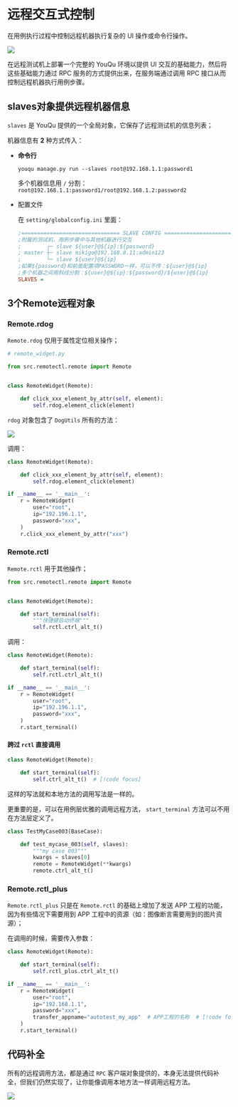 # 远程交互式控制

在用例执行过程中控制远程机器执行复杂的 UI 操作或命令行操作。

![](/指南/特色功能/remote_control.png)

在远程测试机上部署一个完整的 YouQu 环境以提供 UI 交互的基础能力，然后将这些基础能力通过 RPC 服务的方式提供出来，在服务端通过调用 RPC 接口从而控制远程机器执行用例步骤。

## slaves对象提供远程机器信息

`slaves` 是 YouQu 提供的一个全局对象，它保存了远程测试机的信息列表；

机器信息有 **2** 种方式传入：

- **命令行**

  ```shell
  youqu manage.py run --slaves root@192.168.1.1:password1
  ```

  多个机器信息用 `/` 分割：`root@192.168.1.1:password1/root@192.168.1.2:password2`

- 配置文件

  在 `setting/globalconfig.ini` 里面：

  ```ini
  ;=============================== SLAVE CONFIG ===================================
  ;附属的测试机，用例步骤中与其他机器进行交互
  ;        ┌─ slave ${user}@${ip}:${password}
  ; master ┼─ slave mikigo@192.168.8.11:admin123
  ;        └─ slave ${user}@${ip}
  ;如果${password}和前面配置项PASSWORD一样，可以不传：${user}@${ip}
  ;多个机器之间用斜线分割：${user}@${ip}:${password}/${user}@${ip}
  SLAVES =
  ```

## 3个Remote远程对象

### Remote.rdog

`Remote.rdog` 仅用于属性定位相关操作；

```python
# remote_widget.py

from src.remotectl.remote import Remote


class RemoteWidget(Remote):

    def click_xxx_element_by_attr(self, element):
        self.rdog.element_click(element)
```

`rdog` 对象包含了 `DogUtils` 所有的方法：

![](/实践/桌面UI自动化/rdog.png)

调用：

```python
class RemoteWidget(Remote):

    def click_xxx_element_by_attr(self, element):
        self.rdog.element_click(element)

if __name__ == '__main__':
    r = RemoteWidget(
        user="root",
        ip="192.196.1.1",
        password="xxx",
    )
    r.click_xxx_element_by_attr("xxx")
```

### Remote.rctl

`Remote.rctl` 用于其他操作；

```python
from src.remotectl.remote import Remote


class RemoteWidget(Remote):

    def start_terminal(self):
        """快捷键启动终端"""
        self.rctl.ctrl_alt_t()
```

调用：

```python
class RemoteWidget(Remote):

    def start_terminal(self):
        self.rctl.ctrl_alt_t()

if __name__ == '__main__':
    r = RemoteWidget(
        user="root",
        ip="192.196.1.1",
        password="xxx",
    )
    r.start_terminal()
```

#### 跨过 `rctl` 直接调用

```python
class RemoteWidget(Remote):

    def start_terminal(self):
        self.ctrl_alt_t()  # [!code focus]
```

这样的写法就和本地方法的调用写法是一样的。

更重要的是，可以在用例层优雅的调用远程方法， `start_terminal` 方法可以不用在方法层定义了。

```python
class TestMyCase003(BaseCase):

    def test_mycase_003(self, slaves):
        """my case 003"""
        kwargs = slaves[0]
        remote = RemoteWidget(**kwargs)
        remote.ctrl_alt_t()
```

### Remote.rctl_plus

`Remote.rctl_plus` 只是在 `Remote.rctl`  的基础上增加了发送 APP 工程的功能，因为有些情况下需要用到 APP 工程中的资源（如：图像断言需要用到的图片资源）；

在调用的时候，需要传入参数：

```python
class RemoteWidget(Remote):

    def start_terminal(self):
        self.rctl_plus.ctrl_alt_t()

if __name__ == '__main__':
    r = RemoteWidget(
        user="root", 
        ip="192.168.1.1", 
        password="xxx", 
        transfer_appname="autotest_my_app"  # APP工程的名称  # [!code focus]
    )
    r.start_terminal()
```

## 代码补全

所有的远程调用方法，都是通过 `RPC` 客户端对象提供的，本身无法提供代码补全，但我们仍然实现了，让你能像调用本地方法一样调用远程方法。

![](/实践/桌面UI自动化/remote_complete.gif)